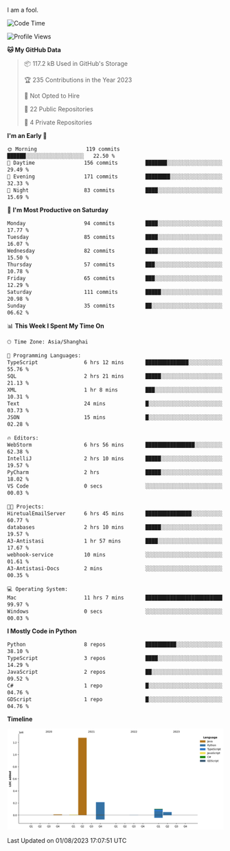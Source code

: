 I am a fool.

<!--START_SECTION:waka-->
![Code Time](http://img.shields.io/badge/Code%20Time-575%20hrs%201%20min-blue)

![Profile Views](http://img.shields.io/badge/Profile%20Views-1-blue)

**🐱 My GitHub Data** 

> 📦 117.2 kB Used in GitHub's Storage 
 > 
> 🏆 235 Contributions in the Year 2023
 > 
> 🚫 Not Opted to Hire
 > 
> 📜 22 Public Repositories 
 > 
> 🔑 4 Private Repositories 
 > 
**I'm an Early 🐤** 

```text
🌞 Morning                119 commits         ██████░░░░░░░░░░░░░░░░░░░   22.50 % 
🌆 Daytime                156 commits         ███████░░░░░░░░░░░░░░░░░░   29.49 % 
🌃 Evening                171 commits         ████████░░░░░░░░░░░░░░░░░   32.33 % 
🌙 Night                  83 commits          ████░░░░░░░░░░░░░░░░░░░░░   15.69 % 
```
📅 **I'm Most Productive on Saturday** 

```text
Monday                   94 commits          ████░░░░░░░░░░░░░░░░░░░░░   17.77 % 
Tuesday                  85 commits          ████░░░░░░░░░░░░░░░░░░░░░   16.07 % 
Wednesday                82 commits          ████░░░░░░░░░░░░░░░░░░░░░   15.50 % 
Thursday                 57 commits          ███░░░░░░░░░░░░░░░░░░░░░░   10.78 % 
Friday                   65 commits          ███░░░░░░░░░░░░░░░░░░░░░░   12.29 % 
Saturday                 111 commits         █████░░░░░░░░░░░░░░░░░░░░   20.98 % 
Sunday                   35 commits          ██░░░░░░░░░░░░░░░░░░░░░░░   06.62 % 
```


📊 **This Week I Spent My Time On** 

```text
🕑︎ Time Zone: Asia/Shanghai

💬 Programming Languages: 
TypeScript               6 hrs 12 mins       ██████████████░░░░░░░░░░░   55.76 % 
SQL                      2 hrs 21 mins       █████░░░░░░░░░░░░░░░░░░░░   21.13 % 
XML                      1 hr 8 mins         ███░░░░░░░░░░░░░░░░░░░░░░   10.31 % 
Text                     24 mins             █░░░░░░░░░░░░░░░░░░░░░░░░   03.73 % 
JSON                     15 mins             █░░░░░░░░░░░░░░░░░░░░░░░░   02.28 % 

🔥 Editors: 
WebStorm                 6 hrs 56 mins       ████████████████░░░░░░░░░   62.38 % 
IntelliJ                 2 hrs 10 mins       █████░░░░░░░░░░░░░░░░░░░░   19.57 % 
PyCharm                  2 hrs               █████░░░░░░░░░░░░░░░░░░░░   18.02 % 
VS Code                  0 secs              ░░░░░░░░░░░░░░░░░░░░░░░░░   00.03 % 

🐱‍💻 Projects: 
HiretualEmailServer      6 hrs 45 mins       ███████████████░░░░░░░░░░   60.77 % 
databases                2 hrs 10 mins       █████░░░░░░░░░░░░░░░░░░░░   19.57 % 
A3-Antistasi             1 hr 57 mins        ████░░░░░░░░░░░░░░░░░░░░░   17.67 % 
webhook-service          10 mins             ░░░░░░░░░░░░░░░░░░░░░░░░░   01.61 % 
A3-Antistasi-Docs        2 mins              ░░░░░░░░░░░░░░░░░░░░░░░░░   00.35 % 

💻 Operating System: 
Mac                      11 hrs 7 mins       █████████████████████████   99.97 % 
Windows                  0 secs              ░░░░░░░░░░░░░░░░░░░░░░░░░   00.03 % 
```

**I Mostly Code in Python** 

```text
Python                   8 repos             ██████████░░░░░░░░░░░░░░░   38.10 % 
TypeScript               3 repos             ████░░░░░░░░░░░░░░░░░░░░░   14.29 % 
JavaScript               2 repos             ██░░░░░░░░░░░░░░░░░░░░░░░   09.52 % 
C#                       1 repo              █░░░░░░░░░░░░░░░░░░░░░░░░   04.76 % 
GDScript                 1 repo              █░░░░░░░░░░░░░░░░░░░░░░░░   04.76 % 
```



**Timeline**

![Lines of Code chart](https://raw.githubusercontent.com/VeejaLiu/VeejaLiu/master/assets/bar_graph.png)


 Last Updated on 01/08/2023 17:07:51 UTC
<!--END_SECTION:waka-->

